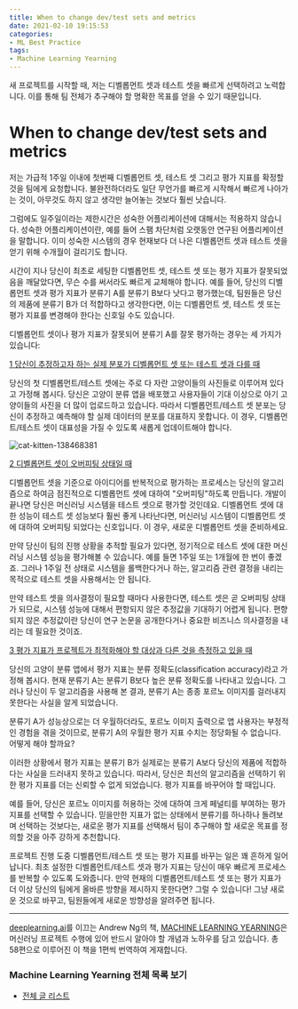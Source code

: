 ```yaml
---
title: When to change dev/test sets and metrics
date: 2021-02-10 19:15:53
categories:
- ML Best Practice
tags:
- Machine Learning Yearning
---
```


새 프로젝트를 시작할 때, 저는 디벨롭먼트 셋과 테스트 셋을 빠르게 선택하려고 노력합니다. 이를 통해 팀 전체가 추구해야 할 명확한 목표를 얻을 수 있기 때문입니다.

# When to change dev/test sets and metrics

저는 가급적 1주일 이내에 첫번째 디벨롭먼트 셋, 테스트 셋 그리고 평가 지표를 확정할 것을 팀에게 요청합니다. 불완전하더라도 일단 무언가를 빠르게 시작해서 빠르게 나아가는 것이, 아무것도 하지 않고 생각만 늘어놓는 것보다 훨씬 낫습니다.

그럼에도 일주일이라는 제한시간은 성숙한 어플리케이션에 대해서는 적용하지 않습니다. 성숙한 어플리케이션이란, 예를 들어 스팸 차단처럼 오랫동안 연구된 어플리케이션을 말합니다. 이미 성숙한 시스템의 경우 현재보다 더 나은 디벨롭먼트 셋과 테스트 셋을 얻기 위해 수개월이 걸리기도 합니다.

시간이 지나 당신이 최초로 세팅한 디벨롭먼트 셋, 테스트 셋 또는 평가 지표가 잘못되었음을 깨달았다면, 무슨 수를 써서라도 빠르게 교체해야 합니다. 예를 들어, 당신의 디벨롭먼트 셋과 평가 지표가 분류기 A를 분류기 B보다 낫다고 평가했는데, 팀원들은 당신의 제품에 분류기 B가 더 적합하다고 생각한다면, 이는 디벨롭먼트 셋, 테스트 셋 또는 평가 지표를 변경해야 한다는 신호일 수도 있습니다.

디벨롭먼트 셋이나 평가 지표가 잘못되어 분류기 A를 잘못 평가하는 경우는 세 가지가 있습니다:

<u>1 당신이 추정하고자 하는 실제 분포가 디벨롭먼트 셋 또는 테스트 셋과 다를 때</u>

당신의 첫 디벨롭먼트/테스트 셋에는 주로 다 자란 고양이들의 사진들로 이루어져 있다고 가정해 봅시다. 당신은 고양이 분류 앱을 배포했고 사용자들이 기대 이상으로 아기 고양이들의 사진을 더 많이 업로드하고 있습니다. 따라서 디벨롭먼트/테스트 셋 분포는 당신이 추정하고 예측해야 할 실제 데이터의 분포를 대표하지 못합니다. 이 경우, 디벨롭먼트/테스트 셋이 대표성을 가질 수 있도록 새롭게 업데이트해야 합니다.

![cat-kitten-138468381](https://i.loli.net/2021/02/10/jPt8p5yFxVvQeME.jpg)



<u>2 디벨롭먼트 셋이 오버피팅 상태일 때</u>

디벨롭먼트 셋을 기준으로 아이디어를 반복적으로 평가하는 프로세스는 당신의 알고리즘으로 하여금 점진적으로 디벨롭먼트 셋에 대하여 "오버피팅"하도록 만듭니다. 개발이 끝나면 당신은 머신러닝 시스템을 테스트 셋으로 평가할 것인데요. 디벨롭먼트 셋에 대한 성능이 테스트 셋 성능보다 훨씬 좋게 나타난다면, 머신러닝 시스템이 디벨롭먼트 셋에 대하여 오버피팅 되었다는 신호입니다. 이 경우, 새로운 디벨롭먼트 셋을 준비하세요.

만약 당신이 팀의 진행 상황을 추적할 필요가 있다면, 정기적으로 테스트 셋에 대한 머신러닝 시스템 성능을 평가해볼 수 있습니다. 예를 들면 1주일 또는 1개월에 한 번이 좋겠죠. 그러나 1주일 전 상태로 시스템을 롤백한다거나 하는, 알고리즘 관련 결정을 내리는 목적으로 테스트 셋을 사용해서는 안 됩니다.

만약 테스트 셋을 의사결정이 필요할 때마다 사용한다면, 테스트 셋은 곧 오버피팅 상태가 되므로, 시스템 성능에 대해서 편항되지 않은 추정값을 기대하기 어렵게 됩니다. 편향되지 않은 추정값이란 당신이 연구 논문을 공개한다거나 중요한 비즈니스 의사결정을 내리는 데 필요한 것이죠.

<u>3 평가 지표가 프로젝트가 최적화해야 할 대상과 다른 것을 측정하고 있을 때</u>

당신의 고양이 분류 앱에서 평가 지표는 분류 정확도(classification accuracy)라고 가정해 봅시다. 현재 분류기 A는 분류기 B보다 높은 분류 정확도를 나타내고 있습니다. 그러나 당신이 두 알고리즘을 사용해 본 결과, 분류기 A는 종종 포르노 이미지를 걸러내지 못한다는 사실을 알게 되었습니다.

분류기 A가 성능상으로는 더 우월하더라도, 포르노 이미지 출력으로 앱 사용자는 부정적인 경험을 겪을 것이므로, 분류기 A의 우월한 평가 지표 수치는 정당화될 수 없습니다. 어떻게 해야 할까요?

이러한 상황에서 평가 지표는 분류기 B가 실제로는 분류기 A보다 당신의 제품에 적합하다는 사실을 드러내지 못하고 있습니다. 따라서, 당신은 최선의 알고리즘을 선택하기 위한 평가 지표를 더는 신뢰할 수 없게 되었습니다. 평가 지표를 바꾸어야 할 때입니다.

예를 들어, 당신은 포르노 이미지를 허용하는 것에 대하여 크게 페널티를 부여하는 평가 지표를 선택할 수 있습니다. 믿을만한 지표가 없는 상태에서 분류기를 하나하나 돌려보며 선택하는 것보다는, 새로운 평가 지표를 선택해서 팀이 추구해야 할 새로운 목표를 정의할 것을 아주 강하게 추천합니다.



프로젝트 진행 도중 디벨롭먼트/테스트 셋 또는 평가 지표를 바꾸는 일은 꽤 흔하게 일어납니다. 최초 설정한 디벨롭먼트/테스트 셋과 평가 지표는 당신이 매우 빠르게 프로세스를 반복할 수 있도록 도와줍니다. 만약 현재의 디벨롭먼트/테스트 셋 또는 평가 지표가 더 이상 당신의 팀에게 올바른 방향을 제시하지 못한다면? 그럴 수 있습니다! 그냥 새로운 것으로 바꾸고, 팀원들에게 새로운 방향성을 알려주면 됩니다.



---

[deeplearning.ai](https://www.deeplearning.ai)를 이끄는 Andrew Ng의 책, [MACHINE LEARNING YEARNING](https://d2wvfoqc9gyqzf.cloudfront.net/content/uploads/2018/09/Ng-MLY01-13.pdf?utm_campaign=MLY%20Ebook%20Email&utm_medium=email&_hsmi=78646066&_hsenc=p2ANqtz-8EN6pTX4f_zSAT80ls6z_VnjtNqRW5_6H7bwAgac2tcKhJ0ZXMwNquIMXhBZzXz2nL9v2cwqsEnEeEOlFfen_ZyuVQtw&utm_content=78646066&utm_source=hs_automation)은 머신러닝 프로젝트 수행에 있어 반드시 알아야 할 개념과 노하우를 담고 있습니다. 총 58편으로 이루어진 이 책을 1편씩 번역하여 게재합니다.

### Machine Learning Yearning 전체 목록 보기

- [전체 글 리스트](https://choigww.github.io/tag/#/Machine%20Learning%20Yearning)